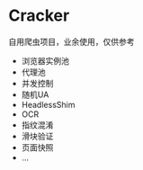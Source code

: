 # Cracker

自用爬虫项目，业余使用，仅供参考

* 浏览器实例池
* 代理池
* 并发控制
* 随机UA
* HeadlessShim
* OCR
* 指纹混淆
* 滑块验证
* 页面快照
* ...
